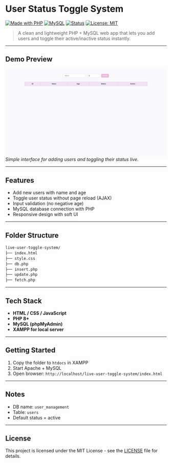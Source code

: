 # User Status Toggle System

[![Made with PHP](https://img.shields.io/badge/Made%20with-PHP-8892BF?style=for-the-badge&logo=php&logoColor=white)](#)
[![MySQL](https://img.shields.io/badge/Database-MySQL-blue?style=for-the-badge&logo=mysql&logoColor=white)](#)
[![Status](https://img.shields.io/badge/Live-Demo-available-success?style=for-the-badge)](#) 
[![License: MIT](https://img.shields.io/badge/License-MIT-green.svg?style=for-the-badge)](./LICENSE)

> A clean and lightweight PHP + MySQL web app that lets you add users and toggle their active/inactive status instantly.

---

## Demo Preview

![App Preview](./screenshot.png)  
*Simple interface for adding users and toggling their status live.*

---

## Features
- Add new users with name and age
- Toggle user status without page reload (AJAX)
- Input validation (no negative age)
- MySQL database connection with PHP
- Responsive design with soft UI

---

## Folder Structure
```bash
live-user-toggle-system/
├── index.html
├── style.css
├── db.php
├── insert.php
├── update.php
├── fetch.php
```
---

## Tech Stack
- **HTML / CSS / JavaScript**
- **PHP 8+**
- **MySQL (phpMyAdmin)**
- **XAMPP for local server**

---

## Getting Started
1. Copy the folder to `htdocs` in XAMPP
2. Start Apache + MySQL
3. Open browser: `http://localhost/live-user-toggle-system/index.html`

---

## Notes
- DB name: `user_management`
- Table: `users`
- Default status = active

---

## License

This project is licensed under the MIT License - see the [LICENSE](./LICENSE) file for details.
